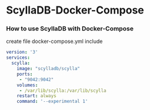 # ScyllaDB-Docker-Compose

### How to use ScyllaDB with Docker-Compose
create file docker-compose.yml include

```yaml
version: '3'
services:
  scylla:
    image: "scylladb/scylla"
    ports:
     - "9042:9042"
    volumes:
     - /var/lib/scylla:/var/lib/scylla
    restart: always
    command: '--experimental 1'
```
